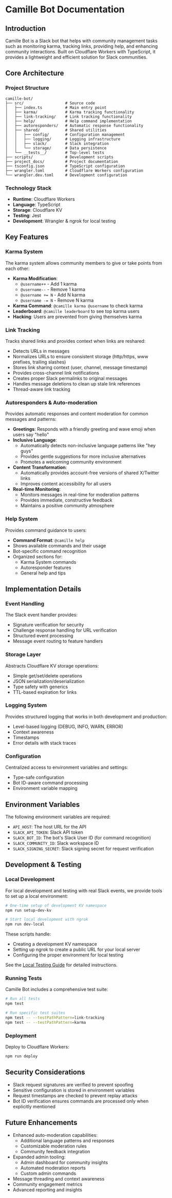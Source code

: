 # Camille Bot Documentation

## Introduction
Camille Bot is a Slack bot that helps with community management tasks such as monitoring karma, tracking links, providing help, and enhancing community interactions. Built on Cloudflare Workers with TypeScript, it provides a lightweight and efficient solution for Slack communities.

## Core Architecture

### Project Structure
```
camille-bot/
├── src/                  # Source code
│   ├── index.ts          # Main entry point
│   ├── karma/            # Karma tracking functionality
│   ├── link-tracking/    # Link tracking functionality
│   ├── help/             # Help command implementation
│   ├── autoresponders/   # Automatic response functionality
│   ├── shared/           # Shared utilities
│   │   ├── config/       # Configuration management
│   │   ├── logging/      # Logging infrastructure
│   │   ├── slack/        # Slack integration
│   │   └── storage/      # Data persistence
│   └── __tests__/        # Top-level tests
├── scripts/              # Development scripts
├── project_docs/         # Project documentation
├── tsconfig.json         # TypeScript configuration
├── wrangler.toml         # Cloudflare Workers configuration
└── wrangler.dev.toml     # Development configuration
```

### Technology Stack
- **Runtime**: Cloudflare Workers
- **Language**: TypeScript
- **Storage**: Cloudflare KV
- **Testing**: Jest
- **Development**: Wrangler & ngrok for local testing

## Key Features

### Karma System
The karma system allows community members to give or take points from each other:

- **Karma Modification**: 
  - `@username++` - Add 1 karma
  - `@username--` - Remove 1 karma
  - `@username += N` - Add N karma
  - `@username -= N` - Remove N karma
- **Karma Command**: `@camille karma @username` to check karma
- **Leaderboard**: `@camille leaderboard` to see top karma users
- **Hacking**: Users are prevented from giving themselves karma

### Link Tracking
Tracks shared links and provides context when links are reshared:

- Detects URLs in messages
- Normalizes URLs to ensure consistent storage (http/https, www prefixes, trailing slashes)
- Stores link sharing context (user, channel, message timestamp)
- Provides cross-channel link notifications
- Creates proper Slack permalinks to original messages
- Handles message deletions to clean up stale link references
- Thread-aware link tracking

### Autoresponders & Auto-moderation
Provides automatic responses and content moderation for common messages and patterns:

- **Greetings**: Responds with a friendly greeting and wave emoji when users say "hello"
- **Inclusive Language**:
  - Automatically detects non-inclusive language patterns like "hey guys"
  - Provides gentle suggestions for more inclusive alternatives
  - Promotes a welcoming community environment
- **Content Transformation**:
  - Automatically provides account-free versions of shared X/Twitter links
  - Improves content accessibility for all users
- **Real-time Monitoring**:
  - Monitors messages in real-time for moderation patterns
  - Provides immediate, constructive feedback
  - Maintains a positive community atmosphere

### Help System
Provides command guidance to users:

- **Command Format**: `@camille help` 
- Shows available commands and their usage
- Bot-specific command recognition
- Organized sections for:
  - Karma System commands
  - Autoresponder features
  - General help and tips

## Implementation Details

### Event Handling
The Slack event handler provides:
- Signature verification for security
- Challenge response handling for URL verification
- Structured event processing
- Message event routing to feature handlers

### Storage Layer
Abstracts Cloudflare KV storage operations:
- Simple get/set/delete operations
- JSON serialization/deserialization
- Type safety with generics
- TTL-based expiration for links

### Logging System
Provides structured logging that works in both development and production:
- Level-based logging (DEBUG, INFO, WARN, ERROR)
- Context awareness
- Timestamps
- Error details with stack traces

### Configuration
Centralized access to environment variables and settings:
- Type-safe configuration
- Bot ID-aware command processing
- Environment variable mapping

## Environment Variables
The following environment variables are required:
- `API_HOST`: The host URL for the API
- `SLACK_API_TOKEN`: Slack API token
- `SLACK_BOT_ID`: The bot's Slack User ID (for command recognition)
- `SLACK_COMMUNITY_ID`: Slack workspace ID
- `SLACK_SIGNING_SECRET`: Slack signing secret for request verification

## Development & Testing

### Local Development
For local development and testing with real Slack events, we provide tools to set up a local environment:

```bash
# One-time setup of development KV namespace
npm run setup-dev-kv

# Start local development with ngrok
npm run dev-local
```

These scripts handle:
- Creating a development KV namespace
- Setting up ngrok to create a public URL for your local server
- Configuring the proper environment for local testing

See the [Local Testing Guide](./local_testing.md) for detailed instructions.

### Running Tests
Camille Bot includes a comprehensive test suite:

```bash
# Run all tests
npm test

# Run specific test suites
npm test -- --testPathPattern=link-tracking
npm test -- --testPathPattern=karma
```

### Deployment
Deploy to Cloudflare Workers:

```bash
npm run deploy
```

## Security Considerations
- Slack request signatures are verified to prevent spoofing
- Sensitive configuration is stored in environment variables
- Request timestamps are checked to prevent replay attacks
- Bot ID verification ensures commands are processed only when explicitly mentioned

## Future Enhancements
- Enhanced auto-moderation capabilities:
  - Additional language patterns and responses
  - Customizable moderation rules
  - Community feedback integration
- Expanded admin tooling:
  - Admin dashboard for community insights
  - Automated moderation reports
  - Custom admin commands
- Message threading and context awareness
- Community engagement metrics
- Advanced reporting and insights
